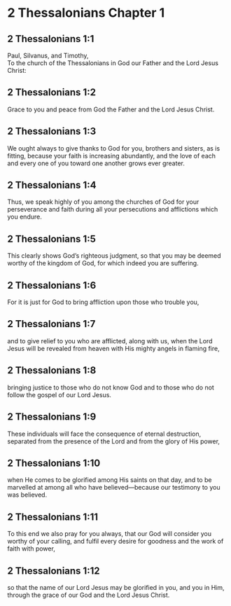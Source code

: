 # 2 Thessalonians Chapter 1

## 2 Thessalonians 1:1

Paul, Silvanus, and Timothy,  
To the church of the Thessalonians in God our Father and the Lord Jesus Christ:

## 2 Thessalonians 1:2

Grace to you and peace from God the Father and the Lord Jesus Christ.

## 2 Thessalonians 1:3

We ought always to give thanks to God for you, brothers and sisters, as is fitting, because your faith is increasing abundantly, and the love of each and every one of you toward one another grows ever greater.

## 2 Thessalonians 1:4

Thus, we speak highly of you among the churches of God for your perseverance and faith during all your persecutions and afflictions which you endure.

## 2 Thessalonians 1:5

This clearly shows God’s righteous judgment, so that you may be deemed worthy of the kingdom of God, for which indeed you are suffering.

## 2 Thessalonians 1:6

For it is just for God to bring affliction upon those who trouble you,

## 2 Thessalonians 1:7

and to give relief to you who are afflicted, along with us, when the Lord Jesus will be revealed from heaven with His mighty angels in flaming fire,

## 2 Thessalonians 1:8

bringing justice to those who do not know God and to those who do not follow the gospel of our Lord Jesus.

## 2 Thessalonians 1:9

These individuals will face the consequence of eternal destruction, separated from the presence of the Lord and from the glory of His power,

## 2 Thessalonians 1:10

when He comes to be glorified among His saints on that day, and to be marvelled at among all who have believed—because our testimony to you was believed.

## 2 Thessalonians 1:11

To this end we also pray for you always, that our God will consider you worthy of your calling, and fulfil every desire for goodness and the work of faith with power,

## 2 Thessalonians 1:12

so that the name of our Lord Jesus may be glorified in you, and you in Him, through the grace of our God and the Lord Jesus Christ.
